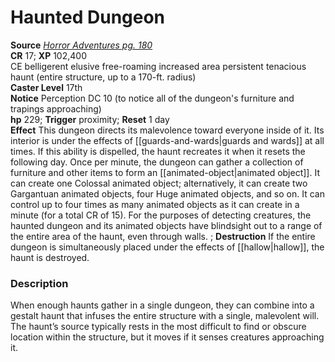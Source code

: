 # Haunted Dungeon

**Source** [_Horror Adventures pg. 180_](http://paizo.com/products/btpy9n5a?Pathfinder-Roleplaying-Game-Horror-Adventures)  
**CR** 17; **XP** 102,400  
CE belligerent elusive free-roaming increased area persistent tenacious haunt (entire structure, up to a 170-ft. radius)  
**Caster Level** 17th  
**Notice** Perception DC 10 (to notice all of the dungeon's furniture and trapings approaching)  
**hp** 229; **Trigger** proximity; **Reset** 1 day  
**Effect** This dungeon directs its malevolence toward everyone inside of it. Its interior is under the effects of [[guards-and-wards|guards and wards]] at all times. If this ability is dispelled, the haunt recreates it when it resets the following day. Once per minute, the dungeon can gather a collection of furniture and other items to form an [[animated-object|animated object]]. It can create one Colossal animated object; alternatively, it can create two Gargantuan animated objects, four Huge animated objects, and so on. It can control up to four times as many animated objects as it can create in a minute (for a total CR of 15). For the purposes of detecting creatures, the haunted dungeon and its animated objects have blindsight out to a range of the entire area of the haunt, even through walls.  ;
**Destruction** If the entire dungeon is simultaneously placed under the effects of [[hallow|hallow]], the haunt is destroyed.  

### Description

When enough haunts gather in a single dungeon, they can combine into a gestalt haunt that infuses the entire structure with a single, malevolent will. The haunt’s source typically rests in the most difficult to find or obscure location within the structure, but it moves if it senses creatures approaching it.
